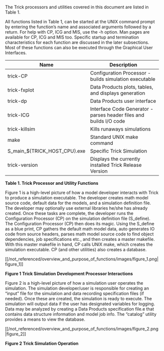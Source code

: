 The Trick processors and utilities covered in this document are listed in Table 1.

All functions listed in Table 1, can be started at the UNIX command prompt by entering the function’s name and associated arguments followed by a return. For help with CP, ICG and MIS, use the -h option. Man pages are available for CP, ICG and MIS too. Specific startup and termination characteristics for each function are discussed in the later subsections. Most of these functions can also be executed through the Graphical User Interfaces.

Name                         | Description
----                         | -----------
trick-CP                     | Configuration Processor - builds simulation executable
trick-fxplot                 | Data Products plots, tables, and displays generation
trick-dp                     | Data Products user interface
trick-ICG                    | Interface Code Generator - parses header files and builds I/O code
trick-killsim                | Kills runaways simulations
make                         | Standard UNIX make command
S_main_${TRICK_HOST_CPU}.exe | Specific Trick Simulation
trick-version                | Displays the currently installed Trick Release Version

**Table 1. Trick Processor and Utility Functions**

Figure 1 is a high-level picture of how a model developer interacts with Trick to produce a simulation executable. The developer creates math model source code, default data for the models, and a simulation definition file. The developer may optionally use external libraries he/she has already created. Once these tasks are complete, the developer runs the Configuration Processor (CP) on the simulation definition file (S_define). The Configuration Processor (CP) then does its magic. Using the S_define as a blue print, CP gathers the default math model data, auto generates IO code from source headers, parses math model source code to find object dependencies, job specifications etc., and then creates a master makefile. With this master makefile in hand, CP calls UNIX make, which creates the simulation executable. CP (and other utilities) also creates a database.

[[/not_referenced/overview_and_purpose_of_functions/images/figure_1.png|figure_1]]

**Figure 1 Trick Simulation Development Processor Interactions**

Figure 2 is a high-level picture of how a simulation user operates the simulation. The simulation developer/user is responsible for creating an “input” file for the simulation and data recording specification files (if needed). Once these are created, the simulation is ready to execute. The simulation will output data if the user has designated variables for logging. Data may be analyzed by creating a Data Products specification file.e that contains data structure information and model job info. The “catalog” utility provides a means to view the database.

[[/not_referenced/overview_and_purpose_of_functions/images/figure_2.png|figure_2]]

**Figure 2 Trick Simulation Operation**
